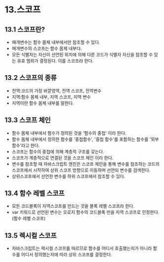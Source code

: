 # 13.스코프

## 13.1 스코프란?
- 매개변수는 함수 몸체 내부에서만 참조할 수 있다.
- 매개변수의 스코프는 함수 몸체 내부다.
- 모든 식별자는 자신이 선언된 위치에 의해 다른 코드가 식별자 자신을 참조할 수 있는 유효 범위가 결정된다. 이를 스코프라 한다.

## 13.2 스코프의 종류
- 전역:코드의 가장 바깥영역, 전역 스코프, 전역변수
- 지역:함수 몸체 내부, 지역 스코프, 지역 변수
- 지역이란 함수 몸체 내부를 말한다.

## 13.3 스코프 체인
- 함수 몸체 내부에서 함수가 정의된 것을 '함수의 중첩' 이라 한다.
- 함수 몸체 내부에서 정의한 함수를 '중첩함수', '중첩 함수'를 포함하는 함수를 '외부 함수'라고 한다.
- 스코프는 함수의 중첩에 의해 계층적 구조를 갖는다.
- 스코프가 계층적으로 연결된 것을 스코프 체인 이라 한다.
- 변수를 참조할 때 자바스크립트 엔진은 스코프 체인을 통해 변수를 참조하는 코드의 스코프에서 시작하여 상위 스코프 방향으로 이동하며 선언되 변수를 검색한다.
- 상위스코프에서 선언한 변수를 하위 스코프에서 참조할 수 있다.

## 13.4 함수 레벨 스코프
- 모든 코드블록이 지역스코프를 만드는 것을 블록 레벨 스코프라 한다.
- var 키워드로 선언된 변수는 오로지 함수의 코드블록 만을 지역 스코프로 인정한다.(함수 레벨 스코프)

## 13.5 렉시컬 스코프
- 자바스크립트는 렉시컬 스코프를 따르므로 함수를 어디서 호출했는지가 아니라 함수를 어디서 정의했는지에 따라 상위 스코프를 결정한다.
